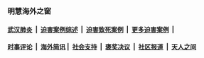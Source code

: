 
### 明慧海外之窗

####  [武汉肺炎](indexes/365.md?t=06160001) &nbsp;|&nbsp;  [迫害案例综述](indexes/328.md?t=06160001) &nbsp;|&nbsp; [迫害致死案例](indexes/277.md?t=06160001)  &nbsp;|&nbsp; [更多迫害案例](indexes/81.md?t=06160001)  &nbsp;|&nbsp; 
####  [时事评论](indexes/19.md?t=06160001) &nbsp;|&nbsp; [海外简讯](indexes/245.md?t=06160001)&nbsp;|&nbsp;  [社会支持](indexes/140.md?t=06160001) &nbsp;|&nbsp; [褒奖决议](indexes/282.md?t=06160001) &nbsp;|&nbsp; [社区报道](indexes/91.md?t=06160001)  &nbsp;|&nbsp; [天人之间](indexes/78.md?t=06160001) 

